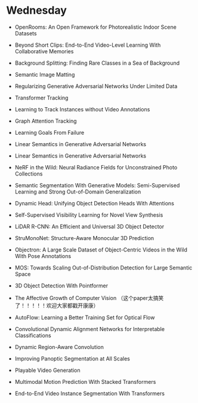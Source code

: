 # Wednesday

* OpenRooms: An Open Framework for Photorealistic Indoor Scene Datasets

* Beyond Short Clips: End-to-End Video-Level Learning With Collaborative Memories

* Background Splitting: Finding Rare Classes in a Sea of Background

* Semantic Image Matting

* Regularizing Generative Adversarial Networks Under Limited Data

* Transformer Tracking

* Learning to Track Instances without Video Annotations

* Graph Attention Tracking

* Learning Goals From Failure

* Linear Semantics in Generative Adversarial Networks

* Linear Semantics in Generative Adversarial Networks

* NeRF in the Wild: Neural Radiance Fields for Unconstrained Photo Collections

* Semantic Segmentation With Generative Models: Semi-Supervised Learning and Strong Out-of-Domain Generalization

* Dynamic Head: Unifying Object Detection Heads With Attentions

* Self-Supervised Visibility Learning for Novel View Synthesis

* LiDAR R-CNN: An Efficient and Universal 3D Object Detector

* StruMonoNet: Structure-Aware Monocular 3D Prediction

* Objectron: A Large Scale Dataset of Object-Centric Videos in the Wild With Pose Annotations

* MOS: Towards Scaling Out-of-Distribution Detection for Large Semantic Space

* 3D Object Detection With Pointformer

* The Affective Growth of Computer Vision （这个paper太搞笑了！！！！！欢迎大家都戳开康康）

* AutoFlow: Learning a Better Training Set for Optical Flow

* Convolutional Dynamic Alignment Networks for Interpretable Classifications

* Dynamic Region-Aware Convolution

* Improving Panoptic Segmentation at All Scales

* Playable Video Generation

* Multimodal Motion Prediction With Stacked Transformers

* End-to-End Video Instance Segmentation With Transformers
